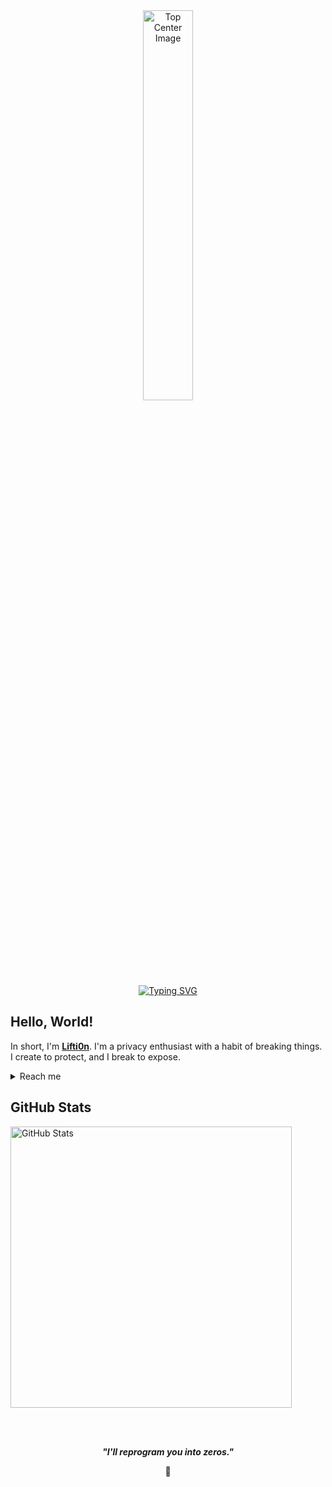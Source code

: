 <div align="center">
  <img width="40%" src="https://github.com/user-attachments/assets/466fee29-c3cf-4aa3-8807-6d0daaa4e6cf" alt="Top Center Image" />
</div>

<div align="center">
  <a href="https://git.io/typing-svg">
    <img src="https://readme-typing-svg.demolab.com?font=Fira+Code&pause=1000&color=22F700&center=true&vCenter=true&width=435&lines=On+journey+to+become+a+great+Hacker" alt="Typing SVG" />
  </a>
</div>

<h2 align="left">Hello, World!</h2>

<p>
  In short, I'm <strong><a href="https://x.com/lifti0n">Lifti0n</a></strong>. I'm a privacy enthusiast with a habit of breaking things. I create to protect, and I break to expose.
</p>

<details>
  <summary>Reach me</summary>
  <p>Email: <a href="mailto:lifti0n@proton.me">lifti0n@proton.me</a></p>
</details>

<h2 id="github_stats" align="left">GitHub Stats</h2>
<p>
  <img src="https://github-readme-stats.vercel.app/api/top-langs/?username=lifti0n&layout=compact&theme=vision-friendly-dark" width="450" alt="GitHub Stats" />
</p>

<br><br>
<p align="center">
  <b><i>"I'll reprogram you into zeros."</i></b>
</p>

<p align="center">👻</p>
